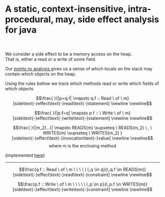 
# A static, context-insensitive, intra-procedural, may, side effect analysis for java  <br/><br/>

We consider a side effect to be a memory access on the heap. </br>
That is, either a read or a write of some field.

Our [points-to analysis ](/src/main/java/PTAnalysis) gives us a sense of which locals on the stack may contain which objects on the heap.

Using the rules bellow we track which methods read or write which fields of which objects


$$\frac{ }{|p=q.f| \mapsto q.f :: Read \ of \ m}[side\text{-}effect\text{-}read\text{-}statement] \newline \newline$$

$$\frac{ }{|p.f=q| \mapsto p.f :: \  Write \ of \ m}[side\text{-}effect\text{-}write\text{-}statement] \newline \newline$$

$$\frac{ }{|m_2(...)| \mapsto  READS(m) \supseteq \ READS(m_2) \ , \ WRITES(m) \supseteq \ WRITES(m_2) }[side\text{-}effect\text{-}invocation\text{-}value] \newline \newline$$
$$\text{where  m  is  the  enclosing  method}$$

(implemented [here](src/main/java/PTAnalysis/ConstraintGenStmtVisitor.java))

-----
$$\frac{q.f :: Read \ of \ m \ \ \ \ \ l_q \in q}{l_q.f \in READS(m)}[side\text{-}effect\text{-}read\text{-}constraint] \newline \newline$$

$$\frac{p.f :: Write \ of \ m \ \ \ \ \ l_p \in p}{l_p.f \in WRITES(m)}[side\text{-}effect\text{-}write\text{-}constraint] \newline \newline$$

